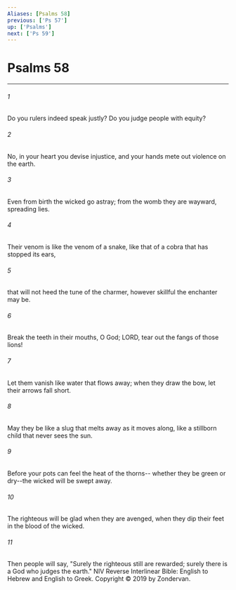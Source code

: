 ```yaml
---
Aliases: [Psalms 58]
previous: ['Ps 57']
up: ['Psalms']
next: ['Ps 59']
---
```

# Psalms 58

***


###### 1 
Do you rulers indeed speak justly? Do you judge people with equity? 

###### 2 
No, in your heart you devise injustice, and your hands mete out violence on the earth. 

###### 3 
Even from birth the wicked go astray; from the womb they are wayward, spreading lies. 

###### 4 
Their venom is like the venom of a snake, like that of a cobra that has stopped its ears, 

###### 5 
that will not heed the tune of the charmer, however skillful the enchanter may be. 

###### 6 
Break the teeth in their mouths, O God; LORD, tear out the fangs of those lions! 

###### 7 
Let them vanish like water that flows away; when they draw the bow, let their arrows fall short. 

###### 8 
May they be like a slug that melts away as it moves along, like a stillborn child that never sees the sun. 

###### 9 
Before your pots can feel the heat of the thorns-- whether they be green or dry--the wicked will be swept away. 

###### 10 
The righteous will be glad when they are avenged, when they dip their feet in the blood of the wicked. 

###### 11 
Then people will say, "Surely the righteous still are rewarded; surely there is a God who judges the earth." NIV Reverse Interlinear Bible: English to Hebrew and English to Greek. Copyright © 2019 by Zondervan.
